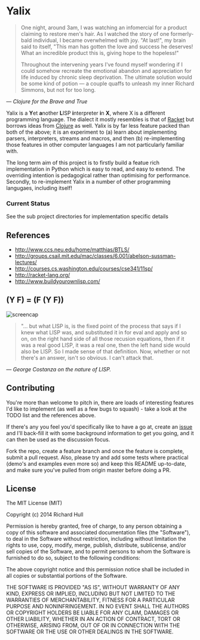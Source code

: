 # Yalix

> One night, around 3am, I was watching an infomercial for a product
> claiming to restore men's hair. As I watched the story of one
> formerly-bald individual, I became overwhelmed with joy. "At last!",
> my brain said to itself, "This man has gotten the love and success
> he deserves! What an incredible product this is, giving hope to the
> hopeless!"
>
> Throughout the intervening years I've found myself wondering if I
> could somehow recreate the emotional abandon and appreciation for
> life induced by chronic sleep deprivation. The ultimate solution
> would be some kind of potion — a couple quaffs to unleash my inner
> Richard Simmons, but not for too long.

— _Clojure for the Brave and True_

Yalix is a **Y**et **a**nother **L**ISP **i**nterpreter **i**n **X**, where X
is a different programming language. The dialect it mostly
resembles is that of [Racket](http://racket-lang.org/) but borrows
ideas from [Clojure](http://clojure.org/) as well. Yalix is by far
less feature packed than both of the above; it is an experiment to
(a) learn about implementing parsers, interpreters, streams and macros,
and then (b) re-implementing those features in other computer
languages I am not particularly familiar with.

The long term aim of this project is to firstly build a featue rich
implementation in Python which is easy to read, and easy to extend.
The overriding intention is pedagogical rather than optimising for
performance. Secondly, to re-implement Yalix in a number of other
programming langugaes, including itself!

### Current Status

See the sub project directories for implementation specific details

## References

* http://www.ccs.neu.edu/home/matthias/BTLS/
* http://groups.csail.mit.edu/mac/classes/6.001/abelson-sussman-lectures/
* http://courses.cs.washington.edu/courses/cse341/11sp/
* http://racket-lang.org/
* http://www.buildyourownlisp.com/

## (Y F) = (F (Y F))

![screencap](https://raw.github.com/rm-hull/yalix/master/doc/costanza.png)

> "... but what LISP is, is the fixed point of the process that says if I
> knew what LISP was, and substituted it in for eval and apply and so on,
> on the right hand side of all those recusion equations, then if it was
> a real good LISP, it was a real one, then the left hand side would also
> be LISP. So I made sense of that definition. Now, whether or not there's
> an answer, isn't so obvious. I can't attack that.

— _George Costanza on the nature of LISP._

## Contributing

You're more than welcome to pitch in, there are loads of interesting
features I'd like to implement (as well as a few bugs to squash) - take a
look at the TODO list and the references above.

If there's any you feel you'd specifically like to have a go at, create an
[issue](https://github.com/rm-hull/yallic/issues/new) and I'll back-fill it
with some background information to get you going, and it can then be used as
the discussion focus.

Fork the repo, create a feature branch and once the feature is complete, submit
a pull request. Also, please try and add some tests where practical (demo's and
examples even more so) and keep this README up-to-date, and make sure you've pulled
from origin master before doing a PR.

## License

The MIT License (MIT)

Copyright (c) 2014 Richard Hull

Permission is hereby granted, free of charge, to any person obtaining a copy of
this software and associated documentation files (the "Software"), to deal in
the Software without restriction, including without limitation the rights to
use, copy, modify, merge, publish, distribute, sublicense, and/or sell copies of
the Software, and to permit persons to whom the Software is furnished to do so,
subject to the following conditions:

The above copyright notice and this permission notice shall be included in all
copies or substantial portions of the Software.

THE SOFTWARE IS PROVIDED "AS IS", WITHOUT WARRANTY OF ANY KIND, EXPRESS OR
IMPLIED, INCLUDING BUT NOT LIMITED TO THE WARRANTIES OF MERCHANTABILITY, FITNESS
FOR A PARTICULAR PURPOSE AND NONINFRINGEMENT. IN NO EVENT SHALL THE AUTHORS OR
COPYRIGHT HOLDERS BE LIABLE FOR ANY CLAIM, DAMAGES OR OTHER LIABILITY, WHETHER
IN AN ACTION OF CONTRACT, TORT OR OTHERWISE, ARISING FROM, OUT OF OR IN
CONNECTION WITH THE SOFTWARE OR THE USE OR OTHER DEALINGS IN THE SOFTWARE.
